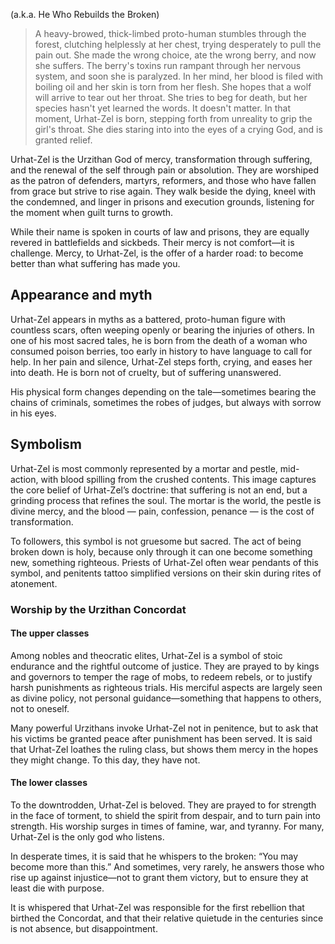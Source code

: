 (a.k.a. He Who Rebuilds the Broken)

>A heavy-browed, thick-limbed proto-human stumbles through the forest, clutching helplessly at her chest, trying desperately to pull the pain out. She made the wrong choice, ate the wrong berry, and now she suffers. The berry's toxins run rampant through her nervous system, and soon she is paralyzed. In her mind, her blood is filed with boiling oil and her skin is torn from her flesh. She hopes that a wolf will arrive to tear out her throat. She tries to beg for death, but her species hasn't yet learned the words. It doesn't matter. In that moment, Urhat-Zel is born, stepping forth from unreality to grip the girl's throat. She dies staring into into the eyes of a crying God, and is granted relief. 

Urhat-Zel is the Urzithan God of mercy, transformation through suffering, and the renewal of the self through pain or absolution. They are worshiped as the patron of defenders, martyrs, reformers, and those who have fallen from grace but strive to rise again. They walk beside the dying, kneel with the condemned, and linger in prisons and execution grounds, listening for the moment when guilt turns to growth.

While their name is spoken in courts of law and prisons, they are equally revered in battlefields and sickbeds. Their mercy is not comfort—it is challenge. Mercy, to Urhat-Zel, is the offer of a harder road: to become better than what suffering has made you.
## Appearance and myth
Urhat-Zel appears in myths as a battered, proto-human figure with countless scars, often weeping openly or bearing the injuries of others. In one of his most sacred tales, he is born from the death of a woman who consumed poison berries, too early in history to have language to call for help. In her pain and silence, Urhat-Zel steps forth, crying, and eases her into death. He is born not of cruelty, but of suffering unanswered.

His physical form changes depending on the tale—sometimes bearing the chains of criminals, sometimes the robes of judges, but always with sorrow in his eyes.
## Symbolism
Urhat-Zel is most commonly represented by a mortar and pestle, mid-action, with blood spilling from the crushed contents. This image captures the core belief of Urhat-Zel’s doctrine: that suffering is not an end, but a grinding process that refines the soul. The mortar is the world, the pestle is divine mercy, and the blood — pain, confession, penance — is the cost of transformation.

To followers, this symbol is not gruesome but sacred. The act of being broken down is holy, because only through it can one become something new, something righteous. Priests of Urhat-Zel often wear pendants of this symbol, and penitents tattoo simplified versions on their skin during rites of atonement.
### Worship by the Urzithan Concordat

#### The upper classes
Among nobles and theocratic elites, Urhat-Zel is a symbol of stoic endurance and the rightful outcome of justice. They are prayed to by kings and governors to temper the rage of mobs, to redeem rebels, or to justify harsh punishments as righteous trials. His merciful aspects are largely seen as divine policy, not personal guidance—something that happens to others, not to oneself.

Many powerful Urzithans invoke Urhat-Zel not in penitence, but to ask that his victims be granted peace after punishment has been served. It is said that Urhat-Zel loathes the ruling class, but shows them mercy in the hopes they might change. To this day, they have not.
#### The lower classes
To the downtrodden, Urhat-Zel is beloved. They are prayed to for strength in the face of torment, to shield the spirit from despair, and to turn pain into strength. His worship surges in times of famine, war, and tyranny. For many, Urhat-Zel is the only god who listens.

In desperate times, it is said that he whispers to the broken: “You may become more than this.” And sometimes, very rarely, he answers those who rise up against injustice—not to grant them victory, but to ensure they at least die with purpose.

It is whispered that Urhat-Zel was responsible for the first rebellion that birthed the Concordat, and that their relative quietude in the centuries since is not absence, but disappointment.